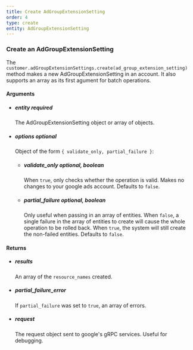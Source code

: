 ```yaml
---
title: Create AdGroupExtensionSetting 
order: 4
type: create
entity: AdGroupExtensionSetting 
---
```


### Create an AdGroupExtensionSetting 

The `customer.adGroupExtensionSettings.create(ad_group_extension_setting)` method makes a new AdGroupExtensionSetting in an account. It also supports an array as its first agument for batch operations.


#### Arguments

- ##### entity *required* 
    The AdGroupExtensionSetting object or array of objects.
- ##### options *optional*
    Object of the form `{ validate_only, partial_failure }`:
    - ##### validate_only *optional, boolean* 
        When `true`, only checks whether the operation is valid. Makes no changes to your google ads account. Defaults to `false`.
    - ##### partial_failure *optional, boolean*
        Only useful when passing in an array of entities. When `false`, a single failure in the array of entities to create will cause the whole operation to be rolled back. When `true`, the system will still create the non-failed entities. Defaults to `false`.


#### Returns

- ##### results
    An array of the `resource_names` created.
- ##### partial_failure_error
    If `partial_failure` was set to `true`, an array of errors.
- ##### request
    The request object sent to google's gRPC services. Useful for debugging.

